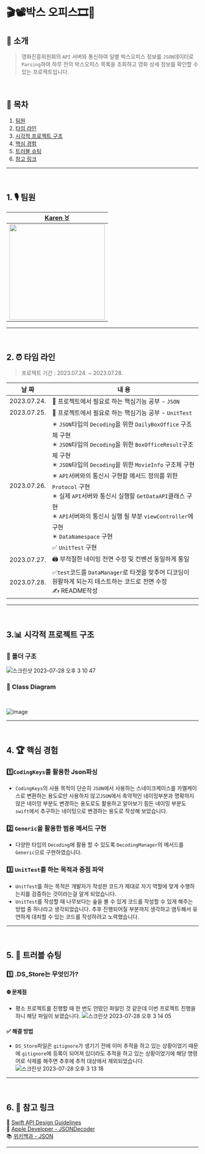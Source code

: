 # 🎬📽️박스 오피스🎞️🎥

## 💬 소개
> 영화진흥위원회의 `API` 서버와 통신하여 일별 박스오피스 정보를 `JSON`데이터로 `Parsing`하여 하루 전의 박스오피스 목록을 조회하고 영화 상세 정보를 확인할 수 있는 프로젝트입니다.

</br>

## 🔖 목차 

1. [팀원](#1.)
2. [타임 라인](#2.)
3. [시각적 프로젝트 구조](#3.)
4. [핵심 경험](#4.)
5. [트러블 슈팅](#5.)
6. [참고 링크](#6.)



---

</br>

<a id="1."></a>

## 1. 🎙️ 팀원

|[Karen ♉️](https://github.com/karenyang835)|
| :-: |
| <Img src="https://github.com/karenyang835/ios-bank-manager/assets/124643896/c1954254-be28-4f53-bbe1-5aa01a3d0922" width="250"/>|

---

</br>

<a id="2."></a>

## 2. ⏰ 타임 라인
> 프로젝트 기간 : 2023.07.24. ~ 2023.07.28.

|**날 짜**|**내 용**|
|:-:|-|
| 2023.07.24.    |📝 프로젝트에서 필요로 하는 핵심기능 공부 - `JSON` <br>|
| 2023.07.25.    |📝 프로젝트에서 필요로 하는 핵심기능 공부 - `UnitTest` <br>|
| 2023.07.26.    | ✴️ `JSON`타입의 `Decoding`을 위한 `DailyBoxOffice` 구조체 구현 <br>✴️ `JSON`타입의 `Decoding`을 위한 `BoxOfficeResult`구조체 구현 <br>✴️ `JSON`타입의 `Decoding`을 위한 `MovieInfo` 구조체 구현<br> ✴️ `API`서버와의 통신시 구현할 메서드 정의를 위한 `Protocol` 구현 <br> ✴️ 실제 `API`서버와 통신시 실행할 `GetDataAPI`클래스 구현 <br> ✴️ `API`서버와의 통신시 실행 될 부분 `viewController`에 구현<br> ✴️ `DataNamespace` 구현 <br> ✅ `UnitTest` 구현|
| 2023.07.27.    | 🖨️ 부적절한 네이밍 전면 수정 및 컨벤션 동일하게 통일<br>|
| 2023.07.28.    | ✅`test`코드를 `DataManager`로 타겟을 맞추어 디코딩이 원활하게 되는지 테스트하는 코드로 전면 수정 <br> ✍️ README작성 <br>|

---

</br>

<a id="3."></a>

## 3.📊 시각적 프로젝트 구조
### 📂 폴더 구조
![스크린샷 2023-07-28 오후 3 10 47](https://github.com/karenyang835/ios-box-office/assets/124643896/55f4f615-b2c3-4c94-98fe-fb229727a1c5)

### 🎨 Class Diagram
</br>

![image](https://github.com/karenyang835/ios-box-office/assets/124643896/f710adb2-33ed-4001-8d9a-02b03038d099)

---

</br>

<a id="4."></a>

## 4. 🏆 핵심 경험 
### 1️⃣`CodingKeys`를 활용한 Json파싱
- `CodingKeys`의 사용 목적이 단순히 `JSON`에서 사용하는 스네이크케이스를 카멜케이스로 변환하는 용도로만 사용하지 않고`JSON`에서 축약적인 네이밍부분과 명확하지 않은 네이밍 부분도 변경하는 용도로도 활용하고 알아보기 힘든 네이밍 부분도 `swift`에서 추구하는 네이밍으로 변경하는 용도로 작성해 보았습니다.

### 2️⃣ `Generic`을 활용한 범용 메서드 구현
- 다양한 타입의 `Decoding`에 활용 할 수 있도록 `DecodingManager`의 메서드를 `Generic`으로 구현하였습니다.

### 3️⃣ `UnitTest`를 하는 목적과 중점 파악
- `UnitTest`를 하는 목적은 개발자가 작성한 코드가 제대로 자기 역할에 맞게 수행하는지를 검증하는 것이라는걸 알게 되었습니다. 
- `UnitTest`를 작성할 때 나무보다는 숲을 볼 수 있게 코드를 작성할 수 있게 해주는 방법 중 하나라고 생각되었습니다. 추후 진행되어질 부분까지 생각하고 염두해서 유연하게 대처할 수 있는 코드를 작성하려고 노력했습니다.

---

</br>

<a id="5."></a>

## 5. 🚨 트러블 슈팅

### 1️⃣ .DS_Store는 무엇인가?
#### ⛔️ 문제점
- 평소 프로젝트를 진행할 때 한 번도 안떴던 파일인 것 같은데 이번 프로젝트 진행을 하니 해당 파일이 보였습니다.
![스크린샷 2023-07-28 오후 3 14 05](https://github.com/karenyang835/ios-box-office/assets/124643896/3e0ad7f2-e495-4d74-bbf1-5aa5aab642cf)


#### ✅ 해결 방법
- `DS_Store`파일은 `gitignore`가 생기기 전에 이미 추적을 하고 있는 상황이었기 때문에 `gitignore`에 등록이 되어져 있더라도 추적을 하고 있는 상황이었기에 해당 명령어로 삭제를 해주면 추후에 추적 대상에서 제외되었습니다.
  ![스크린샷 2023-07-28 오후 3 13 18](https://github.com/karenyang835/ios-box-office/assets/124643896/f1a06db7-f77f-4840-b5f0-3586b6a8a02f)


---

</br>



<a id="6."></a> 
## 6. 🔗 참고 링크
🍎 [Swift API Design Guidelines](https://www.swift.org/documentation/api-design-guidelines/) <br>
🍏 [Apple Developer - JSONDecoder](https://developer.apple.com/documentation/foundation/jsondecoder)<br>
📚 [위키백과 - JSON](https://ko.wikipedia.org/wiki/JSON)<br>

---

</br>
